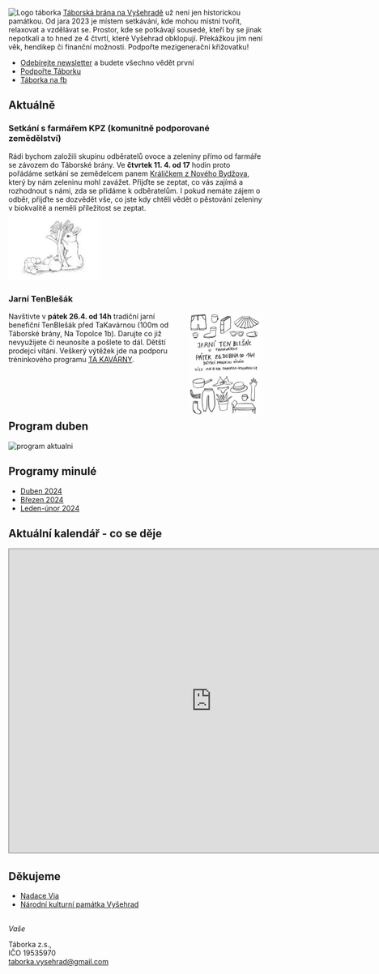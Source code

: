![Logo táborka](Táborka-logo.png "logo taborka")
[Táborská brána na Vyšehradě](https://mapy.cz/s/kupodozeju) už není jen historickou památkou. Od jara 2023 je místem setkávání, kde mohou místní tvořit, relaxovat a vzdělávat se. Prostor, kde se potkávají sousedé, kteří by se jinak nepotkali a to hned ze 4 čtvrtí, které Vyšehrad obklopují. Překážkou jim není věk, hendikep či finanční možnosti. Podpořte mezigenerační křižovatku!

* [Odebírejte newsletter](https://dashboard.mailerlite.com/forms/349654/86367320907187267/share) a budete všechno vědět první
* [Podpořte Táborku](https://www.darujme.cz/taborka)
* [Táborka na fb](https://www.facebook.com/taborka.vysehrad)

## Aktuálně

### Setkání s farmářem KPZ (komunitně podporované zemědělství)
Rádi bychom založili skupinu odběratelů ovoce a zeleniny přímo od farmáře se závozem do Táborské brány. Ve **čtvrtek 11. 4. od 17** hodin proto pořádáme setkání se zemědelcem panem [Králičkem z Nového Bydžova](http://www.kralickovabiozelenina.cz/), který by nám zeleninu mohl zavážet.
Přijďte se zeptat, co vás zajímá a rozhodnout s námi, zda se přidáme k odběratelům. I pokud nemáte zájem o odběr, přijďte se dozvědět vše, co jste kdy chtěli vědět o pěstování zeleniny v biokvalitě a neměli příležitost se zeptat.
 \
![kralickovabiozelenina](Imgs/kralickovabiozelenina.jpg)

### Jarní TenBlešák
<a href="Imgs/2024-04-TenBlesak_fullRes.jpg"><img align="right" width="150" src="Imgs/2024-04-TenBlesak.jpg"></a>

Navštivte v **pátek 26.4. od 14h** tradiční jarní benefiční TenBlešák před TaKavárnou (100m od Táborské brány, Na Topolce 1b). Darujte co již nevyužijete či neunosíte a pošlete to dál. Dětští prodejci vítáni. Veškerý výtěžek jde na podporu tréninkového programu [TA KAVÁRNY](http://www.takavarna.cz/). 

<br />
<br />
<br />
<br />

## Program duben
![program aktualni](Programy/Táborka-DUBEN-2024.jpg)

## Programy minulé
* [Duben 2024](Programy/Táborka-DUBEN-2024.pdf)
* [Březen 2024](Programy/Táborka-BŘEZEN-2024-v2d.pdf)
* [Leden-únor 2024](Programy/Taborka-A4-plakat-ledenunor.pdf)


## Aktuální kalendář - co se děje
<iframe src="https://calendar.google.com/calendar/embed?height=600&wkst=2&ctz=Europe%2FPrague&bgcolor=%23ffffff&showCalendars=0&src=dGFib3JrYS52eXNlaHJhZEBnbWFpbC5jb20&color=%23F6BF26" style="border:solid 1px #777" width="800" height="600" frameborder="0" scrolling="no"></iframe>


## Děkujeme
*  [Nadace Via](https://www.nadacevia.cz/)
*  [Národní kulturní památka Vyšehrad](https://www.praha-vysehrad.cz/cs)

\
*Vaše*

Táborka z.s., \
IČO 19535970\
[taborka.vysehrad@gmail.com](mailto:taborka.vysehrad@gmail.com)
